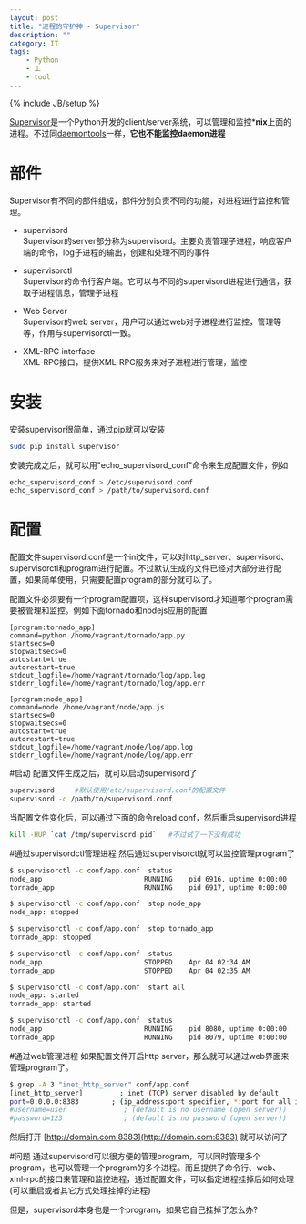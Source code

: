 ```yaml
---
layout: post
title: "进程的守护神 - Supervisor"
description: ""
category: IT
tags: 
    - Python
    - 工
    - tool
---
```

{% include JB/setup %}

[Supervisor](http://supervisord.org/)是一个Python开发的client/server系统，可以管理和监控***nix**上面的进程。不过同[daemontools](http://linbo.org/blog/2013/02/24/daemontools/)一样，**它也不能监控daemon进程**

# 部件
Supervisor有不同的部件组成，部件分别负责不同的功能，对进程进行监控和管理。

* supervisord  
Supervisor的server部分称为supervisord。主要负责管理子进程，响应客户端的命令，log子进程的输出，创建和处理不同的事件

* supervisorctl  
Supervisor的命令行客户端。它可以与不同的supervisord进程进行通信，获取子进程信息，管理子进程

* Web Server  
Supervisor的web server，用户可以通过web对子进程进行监控，管理等等，作用与supervisorctl一致。

* XML-RPC interface  
XML-RPC接口，提供XML-RPC服务来对子进程进行管理，监控

# 安装
安装supervisor很简单，通过pip就可以安装

```bash
sudo pip install supervisor
```

安装完成之后，就可以用"echo_supervisord_conf"命令来生成配置文件，例如

```bash
echo_supervisord_conf > /etc/supervisord.conf  
echo_supervisord_conf > /path/to/supervisord.conf
```

# 配置
配置文件supervisord.conf是一个ini文件，可以对http_server、supervisord、supervisorctl和program进行配置。不过默认生成的文件已经对大部分进行配置，如果简单使用，只需要配置program的部分就可以了。

配置文件必须要有一个program配置项，这样supervisord才知道哪个program需要被管理和监控。例如下面tornado和nodejs应用的配置

```
[program:tornado_app]
command=python /home/vagrant/tornado/app.py
startsecs=0
stopwaitsecs=0
autostart=true
autorestart=true
stdout_logfile=/home/vagrant/tornado/log/app.log
stderr_logfile=/home/vagrant/tornado/log/app.err

[program:node_app]
command=node /home/vagrant/node/app.js
startsecs=0
stopwaitsecs=0
autostart=true
autorestart=true
stdout_logfile=/home/vagrant/node/log/app.log
stderr_logfile=/home/vagrant/node/log/app.err
```

#启动
配置文件生成之后，就可以启动supervisord了

```bash
supervisord     #默认使用/etc/supervisord.conf的配置文件
supervisord -c /path/to/supervisord.conf
```

当配置文件变化后，可以通过下面的命令reload conf，然后重启supervisord进程

```bash
kill -HUP `cat /tmp/supervisord.pid`   #不过试了一下没有成功
```

#通过supervisordctl管理进程
然后通过supervisorctl就可以监控管理program了

```bash
$ supervisorctl -c conf/app.conf  status
node_app                         RUNNING    pid 6916, uptime 0:00:00
tornado_app                      RUNNING    pid 6917, uptime 0:00:00

$ supervisorctl -c conf/app.conf  stop node_app
node_app: stopped

$ supervisorctl -c conf/app.conf  stop tornado_app
tornado_app: stopped

$ supervisorctl -c conf/app.conf  status
node_app                         STOPPED    Apr 04 02:34 AM
tornado_app                      STOPPED    Apr 04 02:35 AM

$ supervisorctl -c conf/app.conf  start all
node_app: started
tornado_app: started

$ supervisorctl -c conf/app.conf  status
node_app                         RUNNING    pid 8080, uptime 0:00:00
tornado_app                      RUNNING    pid 8079, uptime 0:00:00
```

#通过web管理进程
如果配置文件开启http server，那么就可以通过web界面来管理program了。

```bash
$ grep -A 3 "inet_http_server" conf/app.conf 
[inet_http_server]         ; inet (TCP) server disabled by default
port=0.0.0.0:8383        ; (ip_address:port specifier, *:port for all iface)
#username=user              ; (default is no username (open server))
#password=123               ; (default is no password (open server))
```

然后打开 [http://domain.com:8383](http://domain.com:8383) 就可以访问了

#问题
通过supervisord可以很方便的管理program，可以同时管理多个program，也可以管理一个program的多个进程。而且提供了命令行、web、xml-rpc的接口来管理和监控进程，通过配置文件，可以指定进程挂掉后如何处理(可以重启或者其它方式处理挂掉的进程)

但是，supervisord本身也是一个program，如果它自己挂掉了怎么办?

